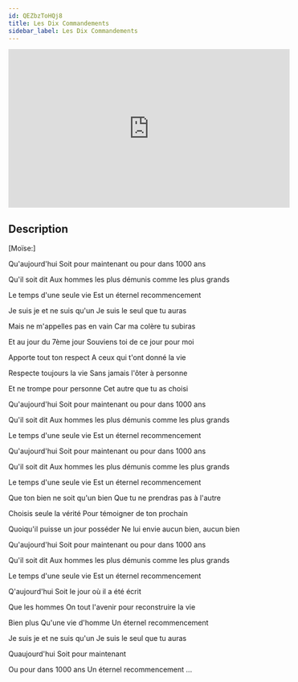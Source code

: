 ```yaml
---
id: QEZbzToHQj8
title: Les Dix Commandements
sidebar_label: Les Dix Commandements
---
```


<iframe
  width="560"
  height="315"
  src="https://www.youtube.com/embed/QEZbzToHQj8"
  title="YouTube video player"
  frameborder="0"
  allow="accelerometer; autoplay; clipboard-write; encrypted-media; gyroscope; picture-in-picture; web-share"
  referrerpolicy="strict-origin-when-cross-origin"
  allowfullscreen
></iframe>

## Description

[Moïse:]

Qu'aujourd'hui
Soit pour maintenant ou pour dans 1000 ans

Qu'il soit dit
Aux hommes les plus démunis comme les plus grands

Le temps d'une seule vie
Est un éternel recommencement

Je suis je et ne suis qu'un
Je suis le seul que tu auras

Mais ne m'appelles pas en vain
Car ma colère tu subiras

Et au jour du 7ème jour
Souviens toi de ce jour pour moi

Apporte tout ton respect
A ceux qui t'ont donné la vie

Respecte toujours la vie
Sans jamais l'ôter à personne

Et ne trompe pour personne
Cet autre que tu as choisi

Qu'aujourd'hui
Soit pour maintenant ou pour dans 1000 ans

Qu'il soit dit
Aux hommes les plus démunis comme les plus grands

Le temps d'une seule vie
Est un éternel recommencement

Qu'aujourd'hui
Soit pour maintenant ou pour dans 1000 ans

Qu'il soit dit
Aux hommes les plus démunis comme les plus grands

Le temps d'une seule vie
Est un éternel recommencement

Que ton bien ne soit qu'un bien
Que tu ne prendras pas à l'autre

Choisis seule la vérité
Pour témoigner de ton prochain

Quoiqu'il puisse un jour posséder
Ne lui envie aucun bien, aucun bien

Qu'aujourd'hui
Soit pour maintenant ou pour dans 1000 ans

Qu'il soit dit
Aux hommes les plus démunis comme les plus grands

Le temps d'une seule vie
Est un éternel recommencement

Q'aujourd'hui
Soit le jour où il a été écrit

Que les hommes
On tout l'avenir pour reconstruire la vie

Bien plus
Qu'une vie d'homme
Un éternel recommencement

Je suis je et ne suis qu'un
Je suis le seul que tu auras

Quaujourd'hui
Soit pour maintenant

Ou pour dans 1000 ans
Un éternel recommencement ...
